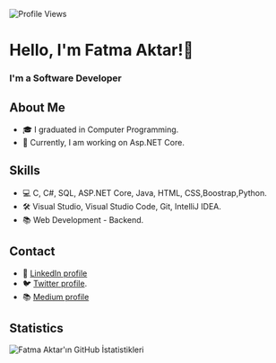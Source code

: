 ![Profile Views](https://komarev.com/ghpvc/?username=Fatmaaktar&style=flat)
# Hello, I'm Fatma Aktar!👋  
### I'm a Software Developer

## About Me

- 🎓 I graduated in Computer Programming.
- 🌱 Currently, I am working on Asp.NET Core.


## Skills

- 💻 C, C#, SQL, ASP.NET Core, Java, HTML, CSS,Boostrap,Python.
- 🛠 Visual Studio, Visual Studio Code, Git, IntelliJ IDEA.
- 📚 Web Development - Backend.

## Contact

- 💼 [LinkedIn profile](https://www.linkedin.com/in/fatma-aktar)
- 🐦 [Twitter profile](https://twitter.com/ftm_ktr).
- 📚 [Medium profile](https://medium.com/@fatmaaktar)

## Statistics


![Fatma Aktar'ın GitHub İstatistikleri](https://github-readme-stats.vercel.app/api?username=Fatmaaktar&show_icons=true&theme=radical&rank_icon=percentile&cache_seconds=1800)


